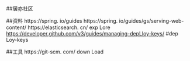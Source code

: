 ##居亦社区

##资料
https://spring. io/guides
https://spring. io/guides/gs/serving-web-content/
https://elasticsearch. cn/ exp Lore
https://developer.github.com/v3/guides/managing-depLloy-keys/ #dep Loy-keys

##工具
https://git-scm. com/ down Load
